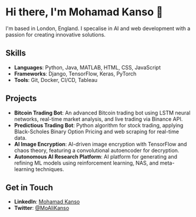 # Hi there, I'm Mohamad Kanso 👋

I'm based in London, England. I specalise in AI and web development with a passion for creating innovative solutions.

## Skills
- **Languages**: Python, Java, MATLAB, HTML, CSS, JavaScript
- **Frameworks**: Django, TensorFlow, Keras, PyTorch
- **Tools**: Git, Docker, CI/CD, Tableau

## Projects

- **Bitcoin Trading Bot**: An advanced Bitcoin trading bot using LSTM neural networks, real-time market analysis, and live trading via Binance API.
- **Predictious Trading Bot**: Python algorithm for stock trading, applying Black-Scholes Binary Option Pricing and web scraping for real-time data.
- **AI Image Encryption**: AI-driven image encryption with TensorFlow and chaos theory, featuring a convolutional autoencoder for decryption.
- **Autonomous AI Research Platform**: AI platform for generating and refining ML models using reinforcement learning, NAS, and meta-learning techniques.

## Get in Touch
- **LinkedIn**: [Mohamad Kanso](https://www.linkedin.com/in/mohamadkanso/)
- **Twitter**: [@MoAliKanso](https://twitter.com/MoAliKanso)
